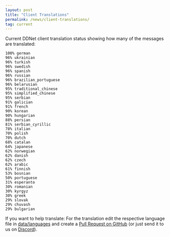 ```yaml
---
layout: post
title: "Client Translations"
permalink: /news/client-translations/
tag: current
---
```


Current DDNet client translation status showing how many of the messages are translated:

```
100% german
96% ukrainian
96% turkish
96% swedish
96% spanish
96% russian
96% brazilian_portuguese
96% belarusian
95% traditional_chinese
95% simplified_chinese
95% serbian
91% galician
91% french
90% korean
90% hungarian
88% persian
81% serbian_cyrillic
78% italian
70% polish
70% dutch
68% catalan
64% japanese
62% norwegian
62% danish
62% czech
62% arabic
61% finnish
53% bosnian
50% portuguese
31% esperanto
30% romanian
30% kyrgyz
30% greek
29% slovak
29% chuvash
29% bulgarian
```

If you want to help translate: For the translation edit the respective language file in [data/languages](https://github.com/ddnet/ddnet/tree/master/data/languages) and create a [Pull Request on GitHub](https://github.com/ddnet/ddnet/) (or just send it to us on [Discord](/discord/)).
